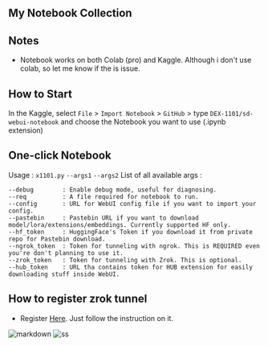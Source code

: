## My Notebook Collection

## Notes
  - Notebook works on both Colab (pro) and Kaggle. Although i don't use colab, so let me know if the is issue.
## How to Start
 In the Kaggle, select `File` > `Import Notebook` > `GitHub` > type `DEX-1101/sd-webui-notebook` and choose the Notebook you want to use (.ipynb extension)
## One-click Notebook
 Usage : `x1101.py` `--args1` `--args2`
List of all available args :
```
--debug        : Enable debug mode, useful for diagnosing.
--req          : A file required for notebook to run.
--config       : URL for WebUI config file if you want to import your config.
--pastebin     : Pastebin URL if you want to download model/lora/extensions/embeddings. Currently supported HF only.
--hf_token     : HuggingFace's Token if you download it from private repo for Pastebin download.
--ngrok_token  : Token for tunneling with ngrok. This is REQUIRED even you're don't planning to use it.
--zrok_token   : Token for tunneling with Zrok. This is optional.
--hub_token    : URL tha contains token for HUB extension for easily downloading stuff inside WebUI.
```

## How to register zrok tunnel
  - Register [Here](https://colab.research.google.com/github/DEX-1101/sd-webui-notebook/blob/main/zrok_sign_up.ipynb). Just follow the instruction on it.

 
![markdown](https://raw.githubusercontent.com/DEX-1101/sd-webui-notebook/main/img/Screenshot_27.png)
![ss](https://raw.githubusercontent.com/DEX-1101/sd-webui-notebook/main/img/Screenshot_706.png)
 



